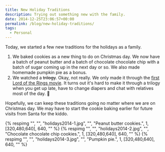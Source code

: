 ```yaml
---
title: New Holiday Traditions
description: Trying out something new with the family.
date: 2014-12-25T23:06:57+00:00
permalink: /blog/new-holiday-traditions/
tags:
  - Personal
---
```


Today, we started a few new traditions for the holidays as a family.

1. We baked cookies as a new thing to do on Christmas day. We now have a batch of peanut butter and a batch of chocolate chocolate chip with a batch of sugar coming up in the next day or so. We also made homemade pumpkin pie as a bonus.
2. We watched a <del>trilogy</del>. Okay, not really. We only made it through the [first Lord of the Rings movie](http://en.wikipedia.org/wiki/The_Lord_of_the_Rings:_The_Fellowship_of_the_Ring). It turns out it's hard to make it through a trilogy when you get up late, have to change diapers and chat with relatives most of the day. 🙂

Hopefully, we can keep these traditions going no matter where we are on Christmas day. We may have to start the cookie baking earlier for future visits from Santa for the kiddo.

<div class="reel" role="region" aria-label="New holiday traditions gallery" tabindex="0">
  {% respimg "", "", "holidays2014-1.jpg", "", "Peanut butter cookies.", 1, [320,480,640], 640, "" %}
  {% respimg "", "", "holidays2014-2.jpg", "", "Chocolate chocolate chip cookies.", 1, [320,480,640], 640, "" %}
  {% respimg "", "", "holidays2014-3.jpg", "", "Pumpkin pie.", 1, [320,480,640], 640, "" %}
</div>
